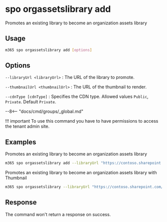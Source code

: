 # spo orgassetslibrary add

Promotes an existing library to become an organization assets library

## Usage

```sh
m365 spo orgassetslibrary add [options]
```

## Options

`--libraryUrl <libraryUrl>`
: The URL of the library to promote.

`--thumbnailUrl <thumbnailUrl>`
: The URL of the thumbnail to render.

`--cdnType [cdnType]`
: Specifies the CDN type. Allowed values `Public`, `Private`. Default `Private`.

--8<-- "docs/cmd/groups/_global.md"

!!! important
    To use this command you have to have permissions to access the tenant admin site.

## Examples

Promotes an existing library to become an organization assets library

```sh
m365 spo orgassetslibrary add --libraryUrl "https://contoso.sharepoint.com/SiteAssets"
```

Promotes an existing library to become an organization assets library with Thumbnail

```sh
m365 spo orgassetslibrary --libraryUrl "https://contoso.sharepoint.com/SiteAssets" --thumbnailUrl "https://contoso.sharepoint.com/assets/logo.png"
```

## Response

The command won't return a response on success.
